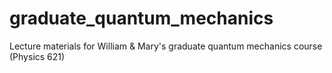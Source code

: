 # graduate_quantum_mechanics
Lecture materials for William &amp; Mary's graduate quantum mechanics course (Physics 621)
